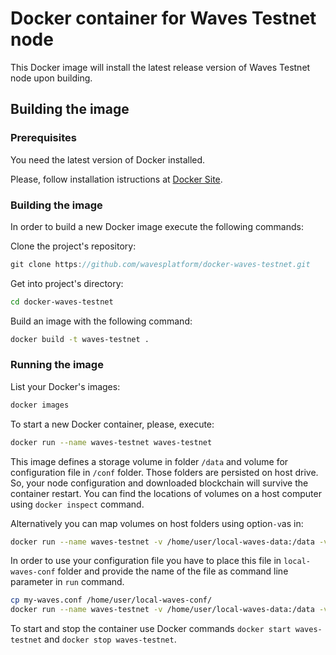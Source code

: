 # Docker container for Waves Testnet node

This Docker image will install the latest release version of Waves Testnet node upon building.

## Building the image

### Prerequisites

You need the latest version of Docker installed.

Please, follow installation istructions at [Docker Site](https://docs.docker.com/engine/installation/).

### Building the image

In order to build a new Docker image execute the following commands:

Clone the project's repository:

```js
git clone https://github.com/wavesplatform/docker-waves-testnet.git

```

Get into project's directory:

```bash
cd docker-waves-testnet

```

Build an image with the following command:

```bash
docker build -t waves-testnet .


```

### Running the image

List your Docker's images:

```bash
docker images

```

To start a new Docker container, please, execute:

```bash
docker run --name waves-testnet waves-testnet


```

This image defines a storage volume in folder `/data` and volume for configuration file in `/conf` folder. Those folders are persisted on host drive. So, your node configuration and downloaded blockchain will survive the container restart. You can find the locations of volumes on a host computer using `docker inspect` command.

Alternatively you can map volumes on host folders using option`-v`as in:

```bash
docker run --name waves-testnet -v /home/user/local-waves-data:/data -v /home/user/local-waves-conf:/conf waves-testnet

```

In order to use your configuration file you have to place this file in `local-waves-conf` folder and provide the name of the file as command line parameter in `run` command.

```bash
cp my-waves.conf /home/user/local-waves-conf/
docker run --name waves-testnet -v /home/user/local-waves-data:/data -v /home/user/local-waves-conf:/conf waves-testnet my-waves.conf

```

To start and stop the container use Docker commands `docker start waves-testnet` and `docker stop waves-testnet`.

